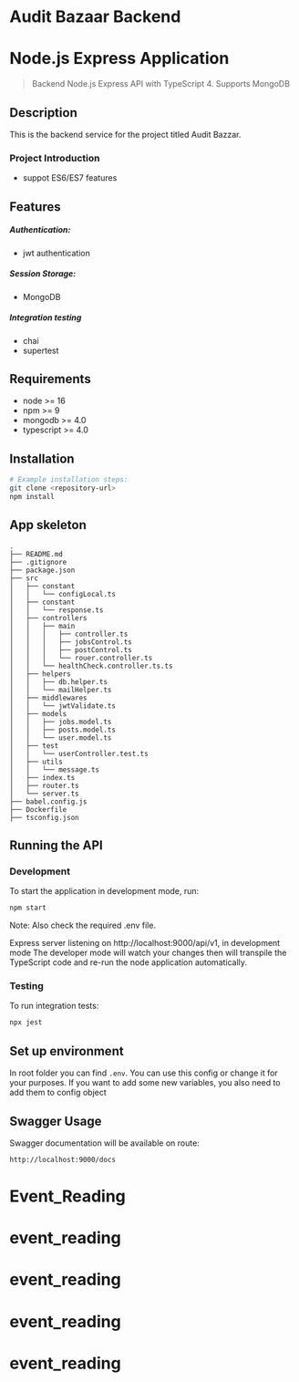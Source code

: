 # Audit Bazaar Backend
# Node.js Express Application




> Backend Node.js Express API with TypeScript 4. Supports MongoDB

## Description
This is the backend service for the project titled Audit Bazzar.

### Project Introduction
- suppot ES6/ES7 features

## Features
##### Authentication:
- jwt authentication
##### Session Storage:
- MongoDB
##### Integration testing
- chai
- supertest

## Requirements

- node >= 16
- npm >= 9
- mongodb >= 4.0
- typescript >= 4.0

## Installation

```bash
# Example installation steps:
git clone <repository-url>
npm install
```




## App skeleton
```
.
├── README.md
├── .gitignore
├── package.json
├── src
│   ├── constant
│   │   └── configLocal.ts
│   ├── constant
│   │   └── response.ts
│   ├── controllers
│   │   ├── main
│   │   │   ├── controller.ts
│   │   │   ├── jobsControl.ts
│   │   │   ├── postControl.ts
│   │   │   └── rouer.controller.ts
│   │   └── healthCheck.controller.ts.ts
│   ├── helpers
│   │   ├── db.helper.ts
│   │   └── mailHelper.ts
│   ├── middlewares
│   │   └── jwtValidate.ts
│   ├── models
│   │   ├── jobs.model.ts
│   │   ├── posts.model.ts
│   │   └── user.model.ts
│   ├── test
│   │   └── userController.test.ts
│   ├── utils
│   │   └── message.ts
│   ├── index.ts
│   ├── router.ts
│   └── server.ts
├── babel.config.js
├── Dockerfile
├── tsconfig.json
```
## Running the API
### Development
To start the application in development mode, run:

```bash
npm start
```
Note: Also check the required .env file.

Express server listening on http://localhost:9000/api/v1, in development mode
The developer mode will watch your changes then will transpile the TypeScript code and re-run the node application automatically.

### Testing
To run integration tests:
```bash
npx jest
```

## Set up environment
In root folder you can find `.env`. You can use this config or change it for your purposes.
If you want to add some new variables, you also need to add them to config object 

## Swagger Usage

Swagger documentation will be available on route:
```bash
http://localhost:9000/docs
```

# Event_Reading
# event_reading
# event_reading
# event_reading
# event_reading

